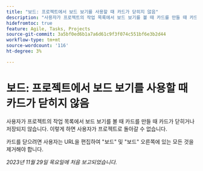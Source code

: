 ```yaml
---
title: "보드: 프로젝트에서 보드 보기를 사용할 때 카드가 닫히지 않음"
description: "사용자가 프로젝트의 작업 목록에서 보드 보기를 볼 때 카드를 만들 때 카드가 닫히거나 저장되지 않습니다. 따라서 사용자가 프로젝트로 돌아갈 수 없습니다."
hidefromtoc: true
feature: Agile, Tasks, Projects
source-git-commit: 3a5bf0ed6b1a7a6d61c9f3f074c551bf6e3b2d44
workflow-type: tm+mt
source-wordcount: '116'
ht-degree: 3%

---
```



# 보드: 프로젝트에서 보드 보기를 사용할 때 카드가 닫히지 않음

<!--
>[!NOTE]
>
>This issue was fixed on January 12, 2024.-->

사용자가 프로젝트의 작업 목록에서 보드 보기를 볼 때 카드를 만들 때 카드가 닫히거나 저장되지 않습니다. 이렇게 하면 사용자가 프로젝트로 돌아갈 수 없습니다.

카드를 닫으려면 사용자는 URL을 편집하여 &quot;보드&quot; 및 &quot;보드&quot; 오른쪽에 있는 모든 것을 제거해야 합니다.

_2023년 11월 29일 목요일에 처음 보고되었습니다._
